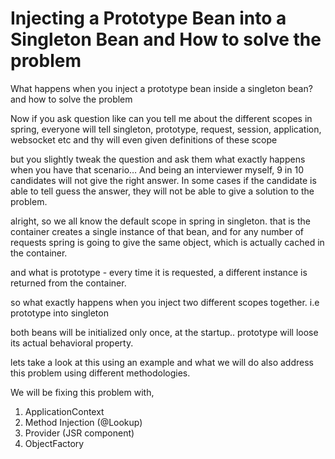 # Injecting a Prototype Bean into a Singleton Bean and How to solve the problem

What happens when you inject a prototype bean inside a singleton bean? and how to solve the problem

Now if you ask question like can you tell me about the different scopes in spring, everyone will tell singleton, prototype, request, session, application, websocket  etc and thy will even given definitions of these scope

but you slightly tweak the question and ask them what exactly happens when you have that scenario… And being an interviewer myself, 9 in 10 candidates will not give the right answer. In some cases if the candidate is able to tell guess the answer, they will not be able to give a solution to the problem. 

alright, so  we all know the default scope in spring in singleton. that is the container creates a single instance of that bean, and for any number of requests spring is going to give the same object, which is actually cached in the container.

and what is prototype - every time it is requested, a different instance is returned from the container.

so what exactly happens when you inject two different scopes together. i.e prototype into singleton

both beans will be initialized only once, at the startup.. prototype will loose its actual behavioral property.

lets take a look at this using an example and what we will do also address this problem using different methodologies.

We will be fixing this problem with,
1. ApplicationContext
2. Method Injection (@Lookup)
3. Provider (JSR component)
4. ObjectFactory
